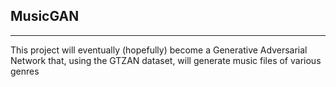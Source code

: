 ## MusicGAN

---
This project will eventually (hopefully) become a
Generative Adversarial Network that, using the GTZAN
dataset, will generate music files of various genres